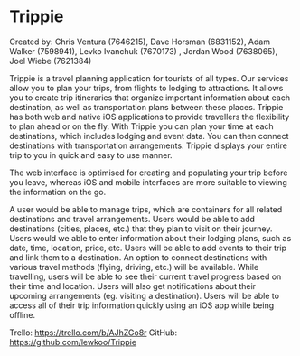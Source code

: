 Trippie
===========

Created by: 
Chris Ventura (7646215), Dave Horsman (6831152), Adam Walker (7598941), 
Levko Ivanchuk (7670173) , Jordan Wood (7638065), Joel Wiebe (7621384)

Trippie is a travel planning application for tourists of all types. Our services allow you to plan your trips, from flights to lodging to attractions. It allows you to create trip itineraries that organize important information about each destination, as well as transportation plans between these places. Trippie has both web and native iOS applications to provide travellers the flexibility to plan ahead or on the fly. With Trippie you can plan your time at each destinations, which includes lodging and event data. You can then connect destinations with transportation arrangements. Trippie displays your entire trip to you in quick and easy to use manner.

The web interface is optimised for creating and populating your trip before you leave, whereas iOS and mobile interfaces are more suitable to viewing the information on the go.

A user would be able to manage trips, which are containers for all related destinations and travel arrangements. Users would be able to add destinations (cities, places, etc.) that they plan to visit on their journey. Users would we able to enter information about their lodging plans, such as date, time, location, price, etc. Users will be able to add events to their trip and link them to a destination. An option to connect destinations with various travel methods (flying, driving, etc.) will be available. While travelling, users will be able to see their current travel progress based on their time and location. Users will also get notifications about their upcoming arrangements (eg. visiting a destination). Users will be able to access all of their trip information quickly using an iOS app while being offline. 


Trello: https://trello.com/b/AJhZGo8r
GitHub: https://github.com/lewkoo/Trippie
